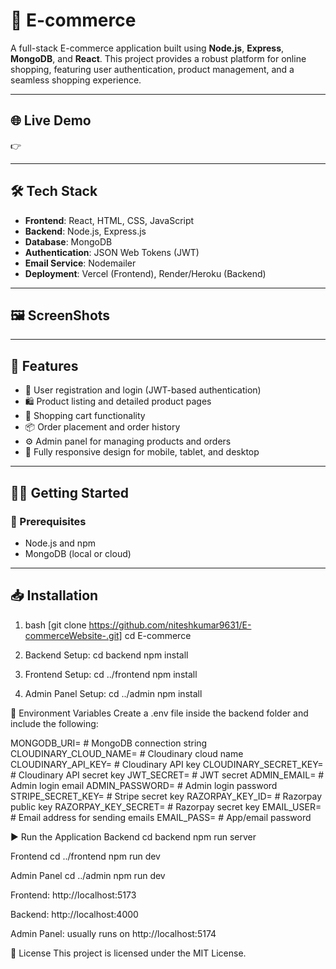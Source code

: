 # 🛒 E-commerce

A full-stack E-commerce application built using **Node.js**, **Express**, **MongoDB**, and **React**. This project provides a robust platform for online shopping, featuring user authentication, product management, and a seamless shopping experience.

---

## 🌐 Live Demo

👉 

---

## 🛠️ Tech Stack

- **Frontend**: React, HTML, CSS, JavaScript  
- **Backend**: Node.js, Express.js  
- **Database**: MongoDB  
- **Authentication**: JSON Web Tokens (JWT)  
- **Email Service**: Nodemailer  
- **Deployment**: Vercel (Frontend), Render/Heroku (Backend)

---

## 🖼️ ScreenShots

---

## 🚀 Features

- 🔐 User registration and login (JWT-based authentication)
- 🛍️ Product listing and detailed product pages
- 🛒 Shopping cart functionality
- 📦 Order placement and order history
- ⚙️ Admin panel for managing products and orders
- 📱 Fully responsive design for mobile, tablet, and desktop

---

## 🧑‍💻 Getting Started

### 🔧 Prerequisites

- Node.js and npm
- MongoDB (local or cloud)

---

## 📥 Installation

1. bash
[git clone https://github.com/niteshkumar9631/E-commerceWebsite-.git]
cd E-commerce

2. Backend Setup:
cd backend
npm install

3. Frontend Setup:
cd ../frontend
npm install

3. Admin Panel Setup:
cd ../admin
npm install

🔐 Environment Variables
Create a .env file inside the backend folder and include the following:

MONGODB_URI=              # MongoDB connection string
CLOUDINARY_CLOUD_NAME=    # Cloudinary cloud name
CLOUDINARY_API_KEY=       # Cloudinary API key
CLOUDINARY_SECRET_KEY=    # Cloudinary API secret key
JWT_SECRET=               # JWT secret
ADMIN_EMAIL=              # Admin login email
ADMIN_PASSWORD=           # Admin login password
STRIPE_SECRET_KEY=        # Stripe secret key
RAZORPAY_KEY_ID=          # Razorpay public key
RAZORPAY_KEY_SECRET=      # Razorpay secret key
EMAIL_USER=               # Email address for sending emails
EMAIL_PASS=               # App/email password

▶️ Run the Application
Backend
cd backend
npm run server

Frontend
cd ../frontend
npm run dev

Admin Panel
cd ../admin
npm run dev

Frontend: http://localhost:5173

Backend: http://localhost:4000

Admin Panel: usually runs on http://localhost:5174

📜 License
This project is licensed under the MIT License.
